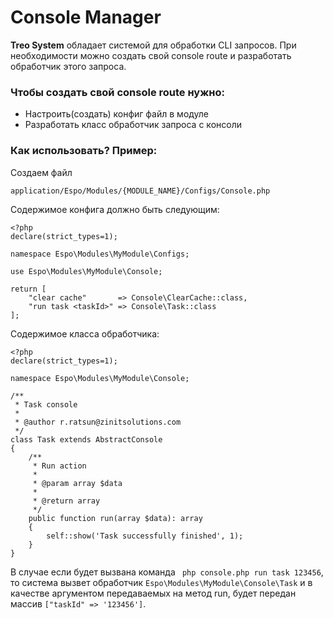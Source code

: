 # Console Manager #
**Treo System** обладает системой для обработки CLI запросов.
При необходимости можно создать свой console route и разработать обработчик этого запроса.

### Чтобы создать свой console route нужно: ###
  * Настроить(создать) конфиг файл в модуле
  * Разработать класс обработчик запроса с консоли

### Как использовать? Пример: ###
Создаем файл
```
application/Espo/Modules/{MODULE_NAME}/Configs/Console.php 
```
Содержимое конфига должно быть следующим:
```
<?php
declare(strict_types=1);

namespace Espo\Modules\MyModule\Configs;

use Espo\Modules\MyModule\Console;

return [
    "clear cache"       => Console\ClearCache::class,
    "run task <taskId>" => Console\Task::class
];
```
Содержимое класса обработчика:
```
<?php
declare(strict_types=1);

namespace Espo\Modules\MyModule\Console;

/**
 * Task console
 *
 * @author r.ratsun@zinitsolutions.com
 */
class Task extends AbstractConsole
{
    /**
     * Run action
     *
     * @param array $data
     *
     * @return array
     */
    public function run(array $data): array
    {
        self::show('Task successfully finished', 1);
    }
}
```

В случае если будет вызвана команда ``` php console.php run task 123456```, то система вызвет обработчик ```Espo\Modules\MyModule\Console\Task``` и в качестве аргументом передаваемых на метод run, будет передан массив ```["taskId" => '123456']```.